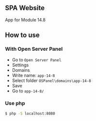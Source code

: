 ## SPA Website

App for Module 14.8

## How to use

### With Open Server Panel

- Go to `Open Server Panel`
- Settings
- Domains
- Write name: `app-14-8`
- Select folder `OSPanel\domains\app-14-8`
- Save
- Go to `app-14-8/`


### Use php

```bash
$ php -S localhost:8080
```
